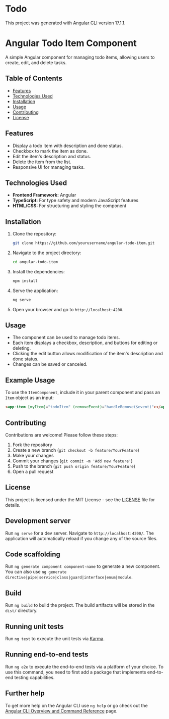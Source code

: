 # Todo

This project was generated with [Angular CLI](https://github.com/angular/angular-cli) version 17.1.1.

# Angular Todo Item Component

A simple Angular component for managing todo items, allowing users to create, edit, and delete tasks.

## Table of Contents

- [Features](#features)
- [Technologies Used](#technologies-used)
- [Installation](#installation)
- [Usage](#usage)
- [Contributing](#contributing)
- [License](#license)

## Features

- Display a todo item with description and done status.
- Checkbox to mark the item as done.
- Edit the item's description and status.
- Delete the item from the list.
- Responsive UI for managing tasks.

## Technologies Used

- **Frontend Framework:** Angular
- **TypeScript:** For type safety and modern JavaScript features
- **HTML/CSS:** For structuring and styling the component

## Installation

1. Clone the repository:
   ```bash
   git clone https://github.com/yourusername/angular-todo-item.git
   ```

2. Navigate to the project directory:
   ```bash
   cd angular-todo-item
   ```

3. Install the dependencies:
   ```bash
   npm install
   ```

4. Serve the application:
   ```bash
   ng serve
   ```

5. Open your browser and go to `http://localhost:4200`.

## Usage

- The component can be used to manage todo items.
- Each item displays a checkbox, description, and buttons for editing or deleting.
- Clicking the edit button allows modification of the item's description and done status.
- Changes can be saved or canceled.

## Example Usage

To use the `ItemComponent`, include it in your parent component and pass an `Item` object as an input:

```html
<app-item [myItem]="todoItem" (removeEvent)="handleRemove($event)"></app-item>
```

## Contributing

Contributions are welcome! Please follow these steps:

1. Fork the repository
2. Create a new branch (`git checkout -b feature/YourFeature`)
3. Make your changes
4. Commit your changes (`git commit -m 'Add new feature'`)
5. Push to the branch (`git push origin feature/YourFeature`)
6. Open a pull request

## License

This project is licensed under the MIT License - see the [LICENSE](LICENSE) file for details.

## Development server

Run `ng serve` for a dev server. Navigate to `http://localhost:4200/`. The application will automatically reload if you change any of the source files.

## Code scaffolding

Run `ng generate component component-name` to generate a new component. You can also use `ng generate directive|pipe|service|class|guard|interface|enum|module`.

## Build

Run `ng build` to build the project. The build artifacts will be stored in the `dist/` directory.

## Running unit tests

Run `ng test` to execute the unit tests via [Karma](https://karma-runner.github.io).

## Running end-to-end tests

Run `ng e2e` to execute the end-to-end tests via a platform of your choice. To use this command, you need to first add a package that implements end-to-end testing capabilities.

## Further help

To get more help on the Angular CLI use `ng help` or go check out the [Angular CLI Overview and Command Reference](https://angular.io/cli) page.
